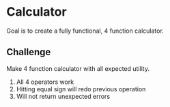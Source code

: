 # Calculator
Goal is to create a fully functional, 4 function calculator.

## Challenge
Make 4 function calculator with all expected utility.
1. All 4 operators work
2. Hitting equal sign will redo previous operation
3. Will not return unexpected errors
